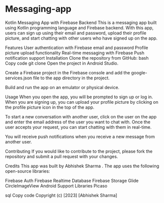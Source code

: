 # Messaging-app
Kotlin Messaging App with Firebase Backend
This is a messaging app built using Kotlin programming language and Firebase backend. With this app, users can sign up using their email and password, upload their profile picture, and start chatting with other users who have signed up on the app.

Features
User authentication with Firebase email and password
Profile picture upload functionality
Real-time messaging with Firebase
Push notification support
Installation
Clone the repository from GitHub:
bash
Copy code
git clone 
Open the project in Android Studio.

Create a Firebase project in the Firebase console and add the google-services.json file to the app directory in the project.

Build and run the app on an emulator or physical device.

Usage
When you open the app, you will be prompted to sign up or log in. When you are signing up, you can upload your profile picture by clicking on the profile picture icon in the top of the app.

To start a new conversation with another user, click on the user on the app and enter the email address of the user you want to chat with. Once the user accepts your request, you can start chatting with them in real-time.

You will receive push notifications when you receive a new message from another user.

Contributing
If you would like to contribute to the project, please fork the repository and submit a pull request with your changes.

Credits
This app was built by Abhishek Sharma . The app uses the following open-source libraries:

Firebase Auth
Firebase Realtime Database
Firebase Storage
Glide
CircleImageView
Android Support Libraries
Picaso

sql
Copy code
Copyright (c) [2023] [Abhishek Sharma]







